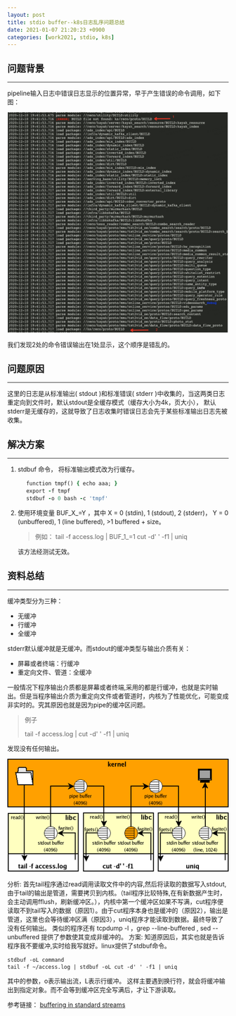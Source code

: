 ```yaml
---
layout: post
title: stdio buffer--k8s日志乱序问题总结
date: 2021-01-07 21:20:23 +0900
categories: [work2021, stdio, k8s]
---
```

## 问题背景
---
pipeline输入日志中错误日志显示的位置异常，早于产生错误的命令调用，如下图：

![Alt text](/_posts/work/resource/日志乱序.png)

我们发现2处的命令错误输出在1处显示，这个顺序是错乱的。

## 问题原因
---
这里的日志是从标准输出( stdout )和标准错误( stderr )中收集的，当这两类日志重定向到文件时，默认stdout是全缓存模式（缓存大小为4k，页大小）， 默认stderr是无缓存的，这就导致了日志收集时错误日志会先于某些标准输出日志先被收集。

## 解决方案
---
1. stdbuf 命令， 将标准输出模式改为行缓存。
```ruby
      function tmpf() { echo aaa; }
      export -f tmpf
      stdbuf -o 0 bash -c 'tmpf'
```
2. 使用环境变量 BUF_X_=Y  ，其中 X = 0 (stdin), 1 (stdout), 2 (stderr)， Y = 0 (unbuffered), 1 (line buffered), >1 buffered + size。 
     
     > 例如： tail -f access.log \| BUF_1_=1 cut -d\' \' -f1 | uniq
     
     该方法经测试无效。
     
## 资料总结
---
缓冲类型分为三种：
* 无缓冲
* 行缓冲
* 全缓冲

stderr默认缓冲就是无缓冲。而stdout的缓冲类型与输出介质有关：
- 屏幕或者终端：行缓冲
- 重定向文件、管道：全缓冲

一般情况下程序输出介质都是屏幕或者终端,采用的都是行缓冲，也就是实时输出。但是当程序输出介质为重定向文件或者管道时，内核为了性能优化，可能变成非实时的。究其原因也就是因为pipe的缓冲区问题。

> 例子
>   
>   tail -f access.log \| cut -d\' \' -f1 \| uniq   

发现没有任何输出。

![Alt text](/public/img/work/stdio.png)

分析:
首先tail程序通过read调用读取文件中的内容,然后将读取的数据写入stdout,由于tail的输出是管道，需要拷贝到内核。（tail程序比较特殊,在有新数据产生时，会主动调用fflush，刷新缓冲区。），内核中第一个缓冲区如果不写满，cut程序便读取不到tail写入的数据（原因1）。由于cut程序本身也是缓冲的（原因2），输出是管道，这里也会等待缓冲区满（原因3），uniq程序才能读取到数据。最终导致了没有任何输出。
类似的程序还有 tcpdump -l ，grep --line-buffered , sed --unbuffered 提供了参数使其变成非缓冲的。
方案:
知道原因后，其实也就是告诉程序我不要缓冲,实时给我写就好。linux提供了stdbuf命令。
```
stdbuf -oL command
tail -f ~/access.log | stdbuf -oL cut -d' ' -f1 | uniq
```
其中的参数，o表示输出流，L表示行缓冲。 这样主要遇到换行符，就会将缓冲输出到指定对象。而不会等到缓冲区完全写满后，才让下游读取。

参考链接： [buffering in standard streams](http://www.pixelbeat.org/programming/stdio_buffering/)